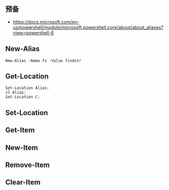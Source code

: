 ## 预备
* https://docs.microsoft.com/en-us/powershell/module/microsoft.powershell.core/about/about_aliases?view=powershell-6


## New-Alias
```
New-Alias -Name fs -Value findstr
```

## Get-Location
```
Set-Location Alias:
sl Alias:
Set-Location C:
```
## Set-Location
## Get-Item
## New-Item
## Remove-Item
## Clear-Item
